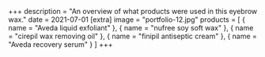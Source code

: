 +++
description = "An overview of what products were used in this eyebrow wax."
date = 2021-07-01
[extra]
image = "portfolio-12.jpg"
products = [
  { name = "Aveda liquid exfoliant" }, 
  { name = "nufree soy soft wax" }, 
  { name = "cirepil wax removing oil" }, 
  { name = "finipil antiseptic cream" },
{ name = "Aveda recovery serum" }
]
+++
